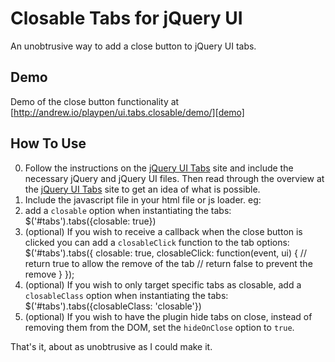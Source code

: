 
Closable Tabs for jQuery UI
=============================

An unobtrusive way to add a close button to jQuery UI tabs.

Demo
-----

Demo of the close button functionality at 
[http://andrew.io/playpen/ui.tabs.closable/demo/][demo]


How To Use
-----------

0. Follow the instructions on the [jQuery UI Tabs][jQuery UI Tabs] site and 
   include the necessary jQuery and jQuery UI files.  Then read through the
   overview at the [jQuery UI Tabs][jQuery UI Tabs] site to get an idea of
   what is possible. 
1. Include the javascript file in your html file or js loader. eg:
        <script type="text/javascript" src="ui.tabs.closable.min.js"></script>
2. add a `closable` option when instantiating the tabs:
        $('#tabs').tabs({closable: true})
3. (optional) If you wish to receive a callback when the close button is 
   clicked you can add a `closableClick` function to the tab options:
        $('#tabs').tabs({
            closable: true,
            closableClick: function(event, ui) {
                // return true to allow the remove of the tab
                // return false to prevent the remove
            }
        });
4. (optional) If you wish to only target specific tabs as closable, add a `closableClass`
   option when instantiating the tabs:
   	$('#tabs').tabs({closableClass: 'closable'})
5. (optional) If you wish to have the plugin hide tabs on close, instead of removing them
   from the DOM, set the `hideOnClose` option to `true`.  
    
That's it, about as unobtrusive as I could make it.


[demo]: http://andrew.io/playpen/ui.tabs.closable/demo/
[jQuery UI Tabs]: http://jqueryui.com/demos/tabs/

